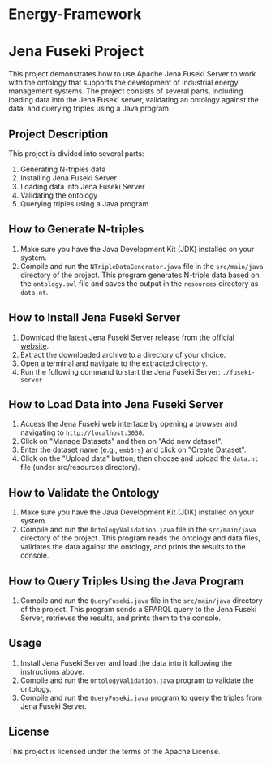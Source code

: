 # Energy-Framework

# Jena Fuseki Project

This project demonstrates how to use Apache Jena Fuseki Server to work with the ontology that supports the development of industrial energy management systems. The project consists of several parts, including loading data into the Jena Fuseki server, validating an ontology against the data, and querying triples using a Java program.

## Project Description

This project is divided into several parts:

1. Generating N-triples data
2. Installing Jena Fuseki Server
3. Loading data into Jena Fuseki Server
4. Validating the ontology
5. Querying triples using a Java program

## How to Generate N-triples

1. Make sure you have the Java Development Kit (JDK) installed on your system.
2. Compile and run the `NTripleDataGenerator.java` file in the `src/main/java` directory of the project. This program generates N-triple data based on the `ontology.owl` file and saves the output in the `resources` directory as `data.nt`.

## How to Install Jena Fuseki Server

1. Download the latest Jena Fuseki Server release from the [official website](https://jena.apache.org/download/index.cgi).
2. Extract the downloaded archive to a directory of your choice.
3. Open a terminal and navigate to the extracted directory.
4. Run the following command to start the Jena Fuseki Server: `./fuseki-server`

## How to Load Data into Jena Fuseki Server

1. Access the Jena Fuseki web interface by opening a browser and navigating to `http://localhost:3030`.
2. Click on "Manage Datasets" and then on "Add new dataset".
3. Enter the dataset name (e.g., `emb3rs`) and click on "Create Dataset".
4. Click on the "Upload data" button, then choose and upload the `data.nt` file (under src/resources directory).

## How to Validate the Ontology

1. Make sure you have the Java Development Kit (JDK) installed on your system.
2. Compile and run the `OntologyValidation.java` file in the `src/main/java` directory of the project. This program reads the ontology and data files, validates the data against the ontology, and prints the results to the console.

## How to Query Triples Using the Java Program

1. Compile and run the `QueryFuseki.java` file in the `src/main/java` directory of the project. This program sends a SPARQL query to the Jena Fuseki Server, retrieves the results, and prints them to the console.

## Usage

1. Install Jena Fuseki Server and load the data into it following the instructions above.
2. Compile and run the `OntologyValidation.java` program to validate the ontology.
3. Compile and run the `QueryFuseki.java` program to query the triples from Jena Fuseki Server.

## License

This project is licensed under the terms of the Apache License.


